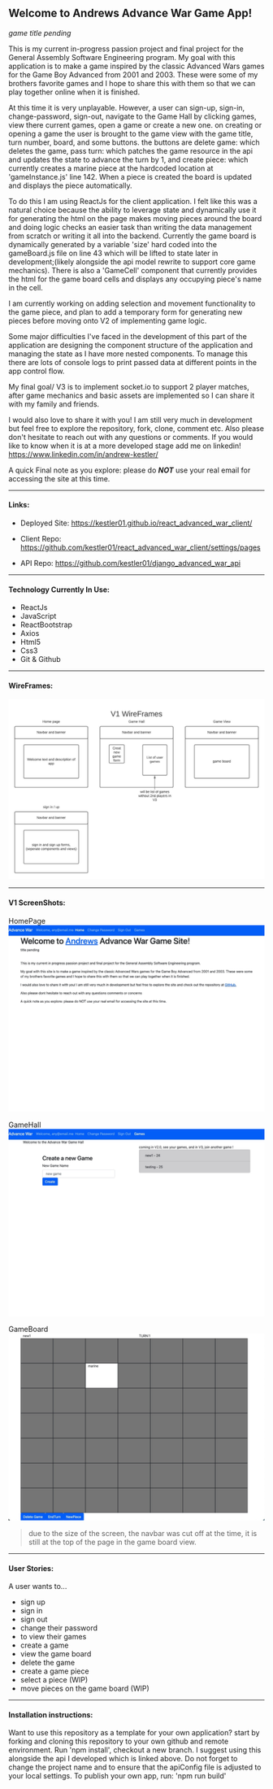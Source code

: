 
## Welcome to Andrews Advance War Game App!  
*game title pending*

This is my current in-progress passion project and final project for the General Assembly Software Engineering program. 
My goal with this application is to make a game inspired by the classic Advanced Wars games for the Game Boy Advanced from 2001 and 2003. These were some of my brothers favorite games and I hope to share this with them so that we can play together online when it is finished. 

At this time it is very unplayable.
However, a user can sign-up, sign-in, change-password, sign-out, navigate to the Game Hall by clicking games, view there current games, open a game or create a new one. on creating or opening a game the user is brought to the game view with the game title, turn number, board, and some buttons. the buttons are delete game: which deletes the game, pass turn: which patches the game resource in the api and updates the state to advance the turn by 1, and create piece: which currently creates a marine piece at the hardcoded location at 'gameInstance.js' line 142. When a piece is created the board is updated and displays the piece automatically.

To do this I am using ReactJs for the client application. I felt like this was a natural choice because the ability to leverage state and dynamically use it for generating the html on the page makes moving pieces around the board and doing logic checks an easier task than writing the data management from scratch or writing it all into the backend. Currently the game board is dynamically generated by a variable 'size' hard coded into the gameBoard.js file on line 43 which will be lifted to state later in development;(likely alongside the api model rewrite to support core game mechanics). There is also a 'GameCell' component that currently provides the html for the game board cells and displays any occupying piece's name in the cell. 

I am currently working on adding selection and movement functionality to the game piece, and plan to add a temporary form for generating new pieces before moving onto V2 of implementing game logic. 

Some major difficulties I've faced in the development of this part of the application are designing the component structure of the application and managing the state as I have more nested components. To manage this there are lots of console logs to print passed data at different points in the app control flow. 

My final goal/ V3 is to implement socket.io to support 2 player matches, after game mechanics and basic assets are implemented so I can share it with my family and friends.

I would also love to share it with you! I am still very much in development but feel free to explore the repository, fork, clone, comment etc.
Also please don't hesitate to reach out with any questions or comments.
If you would like to know when it is at a more developed stage add me on linkedin! https://www.linkedin.com/in/andrew-kestler/

A quick Final note as you explore: please do ***NOT*** use your real email for accessing the site at this time.

---

#### Links:
  * Deployed Site: https://kestler01.github.io/react_advanced_war_client/

  * Client Repo: https://github.com/kestler01/react_advanced_war_client/settings/pages

  * API Repo: https://github.com/kestler01/django_advanced_war_api

---

#### Technology Currently In Use:
  * ReactJs
  * JavaScript
  * ReactBootstrap
  * Axios
  * Html5
  * Css3
  * Git & Github

---

#### WireFrames: 
![advance war wireframes](./public/AdvanceWarWireFrame.jpeg)

---

#### V1 ScreenShots:
HomePage
![advance war home page screenshot](./public/AdvanceWarHomePageScreenShot.jpg)

GameHall
![advance war game hall screenshot](./public/AdvanceWarGameHallScreenShot.jpg)

GameBoard
![advance war game board screenshot](./public/AdvanceWarGameBoardScreenShot.jpg)
 > due to the size of the screen, the navbar was cut off at the time, it is still at the top of the page in the game board view. 

---

#### User Stories:
A user wants to...
  * sign up
  * sign in
  * sign out
  * change their password
  * to view their games
  * create a game
  * view the game board
  * delete the game
  * create a game piece 
  * select a piece (WIP)
  * move pieces on the game board (WIP)

---

#### Installation instructions:
Want to use this repository as a template for your own application? 
start by forking and cloning this repository to your own github and remote environment. 
Run 'npm install', checkout a new branch. 
I suggest using this alongside the api I developed which is linked above. 
Do not forget to change the project name and to ensure that the apiConfig file is adjusted to your local settings. 
To publish your own app, run: 'npm run build'
